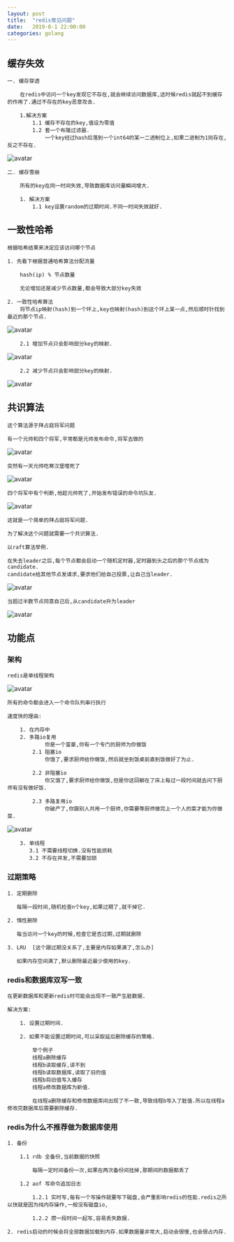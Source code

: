 ```yaml
---
layout: post
title:  "redis常见问题"
date:   2019-8-1 22:00:00
categories: golang
---
```


## 缓存失效

    一. 缓存穿透
        
        在redis中访问一个key发现它不存在,就会继续访问数据库,这时候redis就起不到缓存的作用了.通过不存在的key恶意攻击.

        1.解决方案
            1.1 缓存不存在的key,值设为零值
            1.2 套一个布隆过滤器.
                一个key经过hash后落到一个int64的某一二进制位上,如果二进制为1则存在,反之不存在.
                
![avatar](https://raw.githubusercontent.com/daysleep666/blog/master/src/img/article/redis/布隆.png)

    二. 缓存雪崩

        所有的key在同一时间失效,导致数据库访问量瞬间增大.

        1. 解决方案
            1.1 key设置random的过期时间.不同一时间失效就好.

## 一致性哈希

    根据哈希结果来决定应该访问哪个节点

    1. 先看下根据普通哈希算法分配流量

        hash(ip) % 节点数量

        无论增加还是减少节点数量,都会导致大部分key失效

    2. 一致性哈希算法
        将节点ip映射(hash)到一个环上,key也映射(hash)到这个环上某一点,然后顺时针找到最近的那个节点.
        
![avatar](https://raw.githubusercontent.com/daysleep666/blog/master/src/img/article/redis/hash1.png)

        2.1 增加节点只会影响部分key的映射.

![avatar](https://raw.githubusercontent.com/daysleep666/blog/master/src/img/article/redis/hash2.png)

        2.2 减少节点只会影响部分key的映射.

![avatar](https://raw.githubusercontent.com/daysleep666/blog/master/src/img/article/redis/hash3.png)

## 共识算法

    这个算法源于拜占庭将军问题

    有一个元帅和四个将军,平常都是元帅发布命令,将军去做的

![avatar](https://raw.githubusercontent.com/daysleep666/blog/master/src/img/article/redis/raft1.png)

    突然有一天元帅吃寒汉堡噎死了

![avatar](https://raw.githubusercontent.com/daysleep666/blog/master/src/img/article/redis/raft2.png)

    四个将军中有个判断,他趁元帅死了,开始发布错误的命令坑队友.

![avatar](https://raw.githubusercontent.com/daysleep666/blog/master/src/img/article/redis/raft3.png)

    这就是一个简单的拜占庭将军问题.

    为了解决这个问题就需要一个共识算法.

    以raft算法举例.

    在失去leader之后,每个节点都会启动一个随机定时器,定时器到头之后的那个节点成为candidate.
    candidate给其他节点发请求,要求他们给自己投票,让自己当leader.

![avatar](https://raw.githubusercontent.com/daysleep666/blog/master/src/img/article/redis/raft4.png)

    当超过半数节点同意自己后,从candidate升为leader

![avatar](https://raw.githubusercontent.com/daysleep666/blog/master/src/img/article/redis/raft5.png)

## 功能点

### 架构

    redis是单线程架构

![avatar](https://raw.githubusercontent.com/daysleep666/blog/master/src/img/article/redis/r1.png)

    所有的命令都会进入一个命令队列串行执行

    速度快的理由:

        1. 在内存中
        2. 多路io复用
                你是一个富豪,你有一个专门的厨师为你做饭
            2.1 阻塞io
                你饿了,要求厨师给你做饭,然后就坐到饭桌前直到饭做好了为止.

            2.2 非阻塞io
                你又饿了,要求厨师给你做饭,但是你这回躺在了床上每过一段时间就去问下厨师有没有做好饭.

            2.3 多路复用io
                你破产了,你跟别人共用一个厨师,你需要等厨师做完上一个人的菜才能为你做菜.

![avatar](https://raw.githubusercontent.com/daysleep666/blog/master/src/img/article/redis/r2.png)

        3. 单线程
           3.1 不需要线程切换.没有性能损耗
           3.2 不存在并发,不需要加锁

### 过期策略

    1. 定期删除

       每隔一段时间,随机检查n个key,如果过期了,就干掉它.

    2. 惰性删除

       每当访问一个key的时候,检查它是否过期,过期就删除

    3. LRU  [这个跟过期没关系了,主要是内存如果满了,怎么办]
    
       如果内存空间满了,默认删除最近最少使用的key.

### redis和数据库双写一致

    在更新数据库和更新redis时可能会出现不一致产生脏数据.

    解决方案:
        
        1. 设置过期时间.

        2. 如果不能设置过期时间,可以采取延后删除缓存的策略.

            举个例子
            线程a删除缓存
            线程b读取缓存,读不到
            线程b读取数据库,读取了旧的值
            线程b将旧值写入缓存
            线程a修改数据库为新值.

            在线程a删除缓存和修改数据库间出现了不一致,导致线程b写入了脏值.所以在线程a修改完数据库后需要删除缓存.

### redis为什么不推荐做为数据库使用

    1. 备份

        1.1 rdb 全备份,当前数据的快照

            每隔一定时间备份一次,如果在两次备份间挂掉,那期间的数据都丢了

        1.2 aof 写命令追加日志

            1.2.1 实时写,每有一个写操作就要写下磁盘,会严重影响redis的性能.redis之所以快就是因为纯内存操作,一般没有磁盘io,

            1.2.2 攒一段时间一起写,容易丢失数据.

    2. redis启动的时候会将全部数据加载到内存.如果数据量非常大,启动会很慢,也会很占内存.